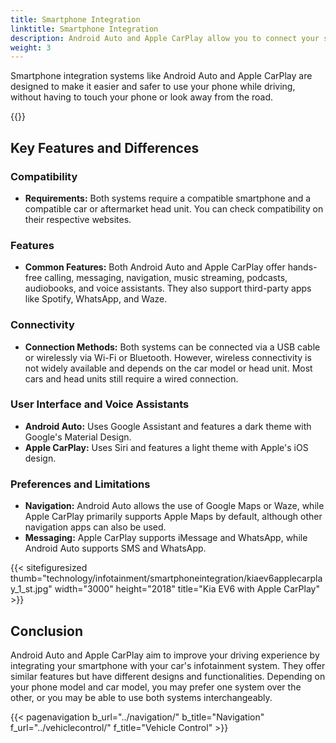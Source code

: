 ```yaml
---
title: Smartphone Integration
linktitle: Smartphone Integration
description: Android Auto and Apple CarPlay allow you to connect your smartphone to your car's infotainment system and access various features on the car's display.
weight: 3
---
```

<!-- markdownlint-disable MD033 -->

Smartphone integration systems like Android Auto and Apple CarPlay are designed to make it easier and safer to use your phone while driving, without having to touch your phone or look away from the road.

{{<evkxdisplayaddarticle />}}

## Key Features and Differences

### Compatibility

- **Requirements:** Both systems require a compatible smartphone and a compatible car or aftermarket head unit. You can check compatibility on their respective websites.

### Features

- **Common Features:** Both Android Auto and Apple CarPlay offer hands-free calling, messaging, navigation, music streaming, podcasts, audiobooks, and voice assistants. They also support third-party apps like Spotify, WhatsApp, and Waze.

### Connectivity

- **Connection Methods:** Both systems can be connected via a USB cable or wirelessly via Wi-Fi or Bluetooth. However, wireless connectivity is not widely available and depends on the car model or head unit. Most cars and head units still require a wired connection.

### User Interface and Voice Assistants

- **Android Auto:** Uses Google Assistant and features a dark theme with Google's Material Design.
- **Apple CarPlay:** Uses Siri and features a light theme with Apple's iOS design.

### Preferences and Limitations

- **Navigation:** Android Auto allows the use of Google Maps or Waze, while Apple CarPlay primarily supports Apple Maps by default, although other navigation apps can also be used.
- **Messaging:** Apple CarPlay supports iMessage and WhatsApp, while Android Auto supports SMS and WhatsApp.

{{< sitefiguresized thumb="technology/infotainment/smartphoneintegration/kiaev6applecarplay_1_st.jpg" width="3000" height="2018" title="Kia EV6 with Apple CarPlay" >}}

## Conclusion

Android Auto and Apple CarPlay aim to improve your driving experience by integrating your smartphone with your car's infotainment system. They offer similar features but have different designs and functionalities. Depending on your phone model and car model, you may prefer one system over the other, or you may be able to use both systems interchangeably.

{{< pagenavigation b_url="../navigation/" b_title="Navigation" f_url="../vehiclecontrol/" f_title="Vehicle Control" >}}